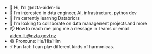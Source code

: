 - 👋 Hi, I’m @nzta-aiden-liu
- 👀 I’m interested in data engineer, AI, infrastructure, python dev
- 🌱 I’m currently learning Databricks
- 💞️ I’m looking to collaborate on data management projects and more
- 📫 How to reach me: ping me a message in Teams or email aiden.liu@nzta.govt.nz
- 😄 Pronouns: He/His/Him
- ⚡ Fun fact: I can play different kinds of harmonicas.

<!---
nzta-aiden-liu/nzta-aiden-liu is a ✨ special ✨ repository because its `README.md` (this file) appears on your GitHub profile.
You can click the Preview link to take a look at your changes.
--->
